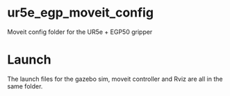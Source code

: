 # ur5e_egp_moveit_config
Moveit config folder for the UR5e + EGP50 gripper

# Launch

The launch files for the gazebo sim, moveit controller and Rviz are all in the same folder.   
